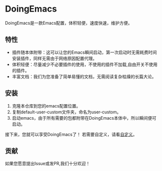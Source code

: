 # DoingEmacs
DoingEmacs是一款Emacs配置，体积轻便，速度快速，维护方便。

## 特性
* 插件随本体附带：这可以让您的Emacs瞬间启动，第一次启动时无需耗费时间安装插件，同样无需由于网络原因配置代理。
* 体积轻便：尽量减少不必要插件的使用，不使用的插件不加载,自由开关不使用的插件。
* 丰富文档：我们为您准备了简单易懂的文档，无需阅读复杂枯燥的长篇大论。

## 安装
1. 克隆本仓库到您的emacs配置位置。
3. 复制default-user-custom文件夹，命名为user-custom。
4. 启动emacs，由于所有需要的包都附带在DoingEmacs本体中，所以瞬间便可启动。

接下来，您就可以享受DoingEmacs了！
若需要自定义，请看[自定义](./docs/custom.md)。

## 贡献
如果您愿意提出Issue或发PR,我们十分欢迎！
